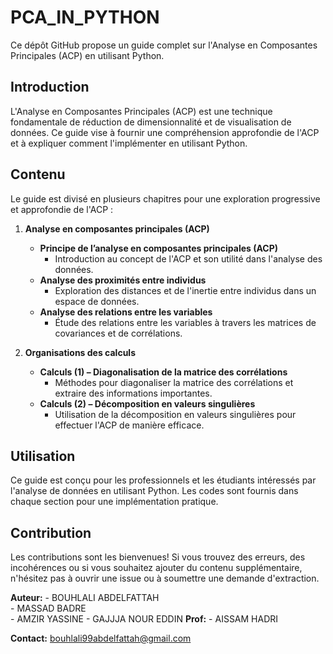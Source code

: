 # PCA_IN_PYTHON

Ce dépôt GitHub propose un guide complet sur l'Analyse en Composantes Principales (ACP) en utilisant Python.

## Introduction

L'Analyse en Composantes Principales (ACP) est une technique fondamentale de réduction de dimensionnalité et de visualisation de données. Ce guide vise à fournir une compréhension approfondie de l'ACP et à expliquer comment l'implémenter en utilisant Python.

## Contenu

Le guide est divisé en plusieurs chapitres pour une exploration progressive et approfondie de l'ACP :

1. **Analyse en composantes principales (ACP)**
   - **Principe de l’analyse en composantes principales (ACP)**
     - Introduction au concept de l'ACP et son utilité dans l'analyse des données.
   - **Analyse des proximités entre individus**
     - Exploration des distances et de l'inertie entre individus dans un espace de données.
   - **Analyse des relations entre les variables**
     - Étude des relations entre les variables à travers les matrices de covariances et de corrélations.

2. **Organisations des calculs**
   - **Calculs (1) – Diagonalisation de la matrice des corrélations**
     - Méthodes pour diagonaliser la matrice des corrélations et extraire des informations importantes.
   - **Calculs (2) – Décomposition en valeurs singulières**
     - Utilisation de la décomposition en valeurs singulières pour effectuer l'ACP de manière efficace.

## Utilisation

Ce guide est conçu pour les professionnels et les étudiants intéressés par l'analyse de données en utilisant Python. Les codes sont fournis dans chaque section pour une implémentation pratique. 

## Contribution

Les contributions sont les bienvenues! Si vous trouvez des erreurs, des incohérences ou si vous souhaitez ajouter du contenu supplémentaire, n'hésitez pas à ouvrir une issue ou à soumettre une demande d'extraction.


**Auteur:** - BOUHLALI ABDELFATTAH \
            - MASSAD BADRE \
            - AMZIR YASSINE
            - GAJJJA NOUR EDDIN
**Prof:** - AISSAM HADRI 

**Contact:** bouhlali99abdelfattah@gmail.com
